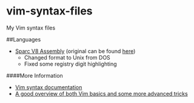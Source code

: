 # vim-syntax-files
My Vim syntax files

##Languages
* [Sparc V8 Assembly](https://github.com/milesjos/vim-syntax-files/blob/master/sparc.vim) (original can be found [here](http://vim.sourceforge.net/scripts/script.php?script_id=635))
  * Changed format to Unix from DOS
  * Fixed some registry digit highlighting



####More Information
* [Vim syntax documentation](http://vimdoc.sourceforge.net/htmldoc/syntax.html)
* [A good overview of both Vim basics and some more advanced tricks](https://github.com/theshteves/vim-workshop)

